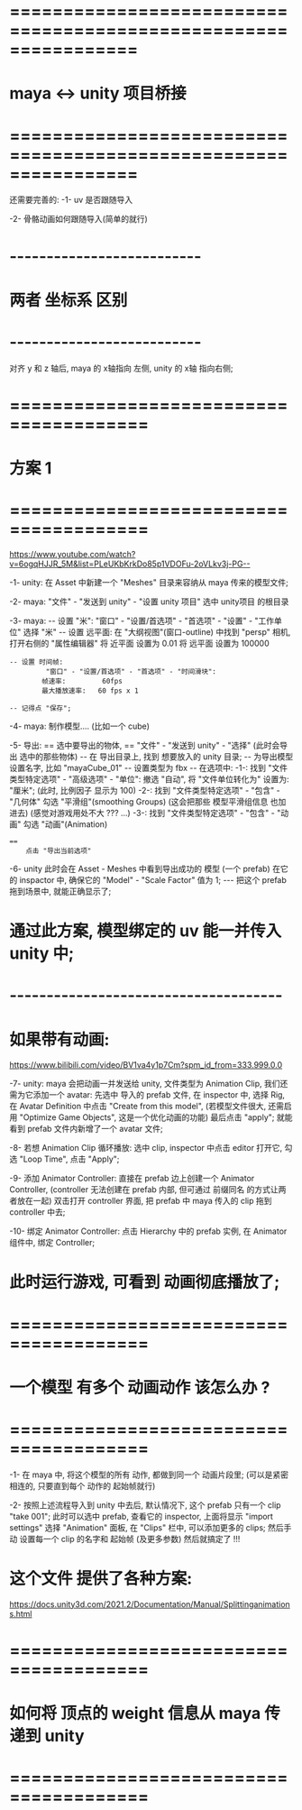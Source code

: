 # ================================================================ #
#                      maya <-> unity 项目桥接
# ================================================================ #


还需要完善的:
-1-
    uv 是否跟随导入

-2-
    骨骼动画如何跟随导入(简单的就行)


# -------------------------- #
#    两者 坐标系 区别
# -------------------------- #
对齐 y 和 z 轴后, maya 的 x轴指向 左侧, unity 的 x轴 指向右侧;




# ======================================= #
#               方案 1
# ======================================= #
https://www.youtube.com/watch?v=6ogqHJJR_5M&list=PLeUKbKrkDo85p1VDOFu-2oVLkv3j-PG--

-1-
    unity:
    在 Asset 中新建一个 "Meshes" 目录来容纳从 maya 传来的模型文件;

-2-
    maya:
    "文件" - "发送到 unity" - "设置 unity 项目"
    选中 unity项目 的根目录

-3-
    maya:
    --
        设置 "米":
            "窗口" - "设置/首选项" - "首选项" - "设置" - "工作单位"
            选择 "米"
    --
        设置 远平面:
            在 "大纲视图"(窗口-outline) 中找到 "persp" 相机, 打开右侧的 "属性编辑器"
            将 近平面 设置为 0.01
            将 远平面 设置为 100000

    -- 设置 时间帧:
             "窗口" - "设置/首选项" - "首选项" - "时间滑块":
            帧速率:         60fps
            最大播放速率:   60 fps x 1

    -- 记得点 "保存";
-4-
    maya:
    制作模型....
    (比如一个 cube)

-5-
    导出:
    ==
        选中要导出的物体,
    ==
        "文件" - "发送到 unity" - "选择" (此时会导出 选中的那些物体)
        --
            在 导出目录上, 找到 想要放入的 unity 目录;
        --
            为导出模型 设置名字, 比如 "mayaCube_01"
        --
            设置类型为 fbx
        --
            在选项中:
            -1-:
                找到 "文件类型特定选项" - "高级选项" - "单位":
                撤选 "自动", 将 "文件单位转化为" 设置为: "厘米";
                (此时, 比例因子 显示为 100)
            -2-:
                找到 "文件类型特定选项" - "包含" - "几何体"
                勾选 "平滑组"(smoothing Groups)
                (这会把那些 模型平滑组信息 也加进去)
                (感觉对游戏用处不大 ??? ...)
            -3-:
                找到 "文件类型特定选项" - "包含" - "动画"
                勾选 "动画"(Animation)

        
    ==
        点击 "导出当前选项"

-6-
    unity
    此时会在 Asset - Meshes 中看到导出成功的 模型 (一个 prefab)
    在它的 inspactor 中, 确保它的 "Model" - "Scale Factor" 值为 1;
    ---
    把这个 prefab 拖到场景中, 就能正确显示了;

    
# 通过此方案, 模型绑定的 uv 能一并传入 unity 中;



# ------------------------------------- #
# 如果带有动画:
https://www.bilibili.com/video/BV1va4y1p7Cm?spm_id_from=333.999.0.0

-7-
    unity:
    maya 会把动画一并发送给 unity, 文件类型为 Animation Clip,
    我们还需为它添加一个 avatar:
        先选中 导入的 prefab 文件, 在 inspector 中, 选择 Rig,
        在 Avatar Definition 中点击 "Create from this model",
        (若模型文件很大, 还需启用 "Optimize Game Objects", 这是一个优化动画的功能)
        最后点击 "apply";
    就能看到 prefab 文件内新增了一个 avatar 文件;

-8-
    若想 Animation Clip 循环播放:
    选中 clip, inspector 中点击 editor 打开它, 勾选 "Loop Time", 点击 "Apply";

-9-
    添加 Animator Controller:
        直接在 prefab 边上创建一个 Animator Controller,
        (controller 无法创建在 prefab 内部, 但可通过 前缀同名 的方式让两者放在一起)
    双击打开 controller 界面, 把 prefab 中 maya 传入的 clip 拖到 controller 中去;

-10-
    绑定 Animator Controller:
    点击 Hierarchy 中的 prefab 实例, 
    在 Animator 组件中, 绑定 Controller;


# 此时运行游戏, 可看到 动画彻底播放了;
    


# ======================================= #
#    一个模型 有多个 动画动作 该怎么办 ?
# ======================================= #
-1-
    在 maya 中, 将这个模型的所有 动作, 都做到同一个 动画片段里;
    (可以是紧密相连的, 只要直到每个 动作的 起始帧就行)

-2-
    按照上述流程导入到 unity 中去后, 默认情况下, 这个 prefab 只有一个 clip "take 001";
    此时可以选中 prefab, 查看它的 inspector, 上面将显示 "import settings"
    选择 "Animation" 面板, 在 "Clips" 栏中, 可以添加更多的 clips;
    然后手动 设置每一个 clip 的名字和 起始帧 (及更多参数)
    然后就搞定了 !!!


# 这个文件 提供了各种方案:
https://docs.unity3d.com/2021.2/Documentation/Manual/Splittinganimations.html





# ======================================= #
#    如何将 顶点的 weight 信息从 maya 传递到 unity
# ======================================= #












